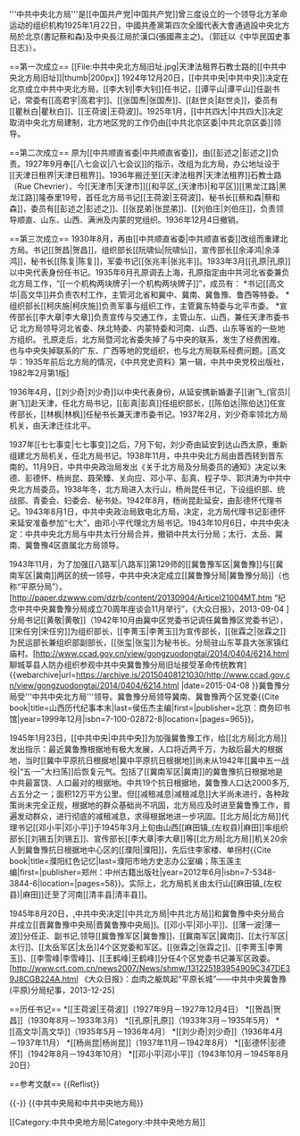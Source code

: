 '''中共中央北方局'''是[[中国共产党|中国共产党]]曾三度设立的一个领导北方革命运动的组织机构<ref>1925年1月22日，中國共產黨第四次全國代表大會通過設中央北方局於北京(書記蔡和森)及中央長江局於漢口(張國燾主之)。（郭廷以《中华民国史事日志》）</ref>。

==第一次成立==
[[File:中共中央北方局旧址.jpg|天津法租界石教士路的[[中共中央北方局旧址]]|thumb|200px]]
1924年12月20日，[[中共中央|中共中央]]决定在北京成立中共中央北方局，[[李大钊|李大钊]]任书记，[[谭平山|谭平山]]任副书记，常委有[[高君宇|高君宇]]、[[张国焘|张国焘]]、[[赵世炎|赵世炎]]，委员有[[瞿秋白|瞿秋白]]、[[王荷波|王荷波]]。1925年1月，[[中共四大|中共四大]]决定取消中央北方局建制，北方地区党的工作仍由[[中共北京区委|中共北京区委]]领导。

==第二次成立==
原为[[中共顺直省委|中共顺直省委]]，由[[彭述之|彭述之]]负责。1927年9月奉[[八七会议|八七会议]]的指示，改组为北方局，办公地址设于[[天津日租界|天津日租界]]。1936年搬迁至[[天津法租界|天津法租界]]石教士路（Rue Chevrier）、今[[天津市|天津市]][[和平区_(天津市)|和平区]][[黑龙江路|黑龙江路]]隆泰里19号，首任北方局书记[[王荷波|王荷波]]、秘书长[[蔡和森|蔡和森]]，委员有[[彭述之|彭述之]]、[[张昆弟|张昆弟]]、[[刘伯庄|刘伯庄]]，负责领导顺直、山东、山西、满洲及内蒙的党组织。1936年12月4日撤销。

==第三次成立==
1930年8月，再由[[中共顺直省委|中共顺直省委]]改组而重建北方局。书记[[贺昌|贺昌]]，组织部长[[阮啸仙|阮啸仙]]，宣传部长[[余泽鸿|余泽鸿]]，秘书长[[陈复|陈复]]，军委书记[[张兆丰|张兆丰]]。1933年3月[[孔原|孔原]]以中央代表身份任书记。1935年6月孔原调去上海，孔原指定由中共河北省委兼负北方局工作，“[[一个机构两块牌子|一个机构两块牌子]]”，成员有：
*书记[[高文华|高文华]]并负责农村工作，主管河北省和冀中、冀南、冀鲁豫、鲁西等特委。
*组织部长[[柯庆施|柯庆施]]负责军事与组织工作，主管冀东特委与北平市委。
*宣传部长[[李大章|李大章]]负责宣传与交通工作，主管山东、山西，兼任天津市委书记
北方局领导河北省委、陕北特委、内蒙特委和河南、山西、山东等省的一些地方组织。
孔原走后，北方局暨河北省委失掉了与中央的联系，发生了经费困难。也与中央失掉联系的广东、广西等地的党组织，也与北方局联系经费问题。<ref>[高文华：1935年前后北方局的情况，《中共党史资料》第一辑，中共中央党校出版社，1982年2月第1版]</ref>

1936年4月，[[刘少奇|刘少奇]]以中央代表身份，从延安携新婚妻子[[谢飞_(官员)|谢飞]]赴天津，任北方局书记，[[彭真|彭真]]任组织部长，[[陈伯达|陈伯达]]任宣传部长，[[林枫|林枫]]任秘书长兼天津市委书记。1937年2月，刘少奇率领北方局机关，由天津迁往北平。 

1937年[[七七事变|七七事变]]之后，7月下旬，刘少奇由延安到达山西太原，重新组建北方局机关，任北方局书记。1938年11月，中共中央北方局由晋西转到晋东南的。11月9日，中共中央政治局发出《关于北方局及分局委员的通知》决定以朱德、彭德怀、杨尚昆、聂荣臻、关向应、邓小平、彭真、程子华、郭洪涛为中共中央北方局委员。1938年冬，北方局进入太行山，杨尚昆任书记，下设组织部、统战部、青委会、妇委会、秘书处。1942年8月，杨尚昆赴延安，由彭德怀代理书记。1943年8月1日，中共中央政治局致电北方局，决定，北方局代理书记彭德怀来延安准备参加“七大”，由邓小平代理北方局书记。1943年10月6日，中共中央决定：中共中央北方局与中共太行分局合并，撤销中共太行分局；太行、太岳、冀南、冀鲁豫4区直属北方局领导。

1943年11月，为了加强[[八路军|八路军]]第129师的[[冀鲁豫军区|冀鲁豫]]与[[冀南军区|冀南]]两区的统一领导，中共中央决定成立[[冀鲁豫分局|冀鲁豫分局]]（也称“平原分局”）。<ref>[http://paper.dzwww.com/dzrb/content/20130904/Articel21004MT.htm “纪念中共中央冀鲁豫分局成立70周年座谈会11月举行”，《大众日报》，2013-09-04 ]</ref>分局书记[[黄敬|黄敬]]（1942年10月由冀中区党委书记调任冀鲁豫区党委书记），[[宋任穷|宋任穷]]为组织部长，[[李菁玉|李菁玉]]为宣传部长，[[张霖之|张霖之]]为民运部长兼组织部副部长，[[张玺|张玺]]为秘书长。分局驻山东莘县大张家镇红庙村。<ref>[http://www.ccad.gov.cn/view/gongzuodongtai/2014/0404/6214.html 聊城莘县人防办组织参观中共中央冀鲁豫分局旧址接受革命传统教育] {{webarchive|url=https://archive.is/20150408121030/http://www.ccad.gov.cn/view/gongzuodongtai/2014/0404/6214.html |date=2015-04-08 }}</ref>冀鲁豫分局受'''中共中央北方局'''领导。冀鲁豫分局领导冀南、冀鲁豫两个区党委<ref>{{Cite book|title=山西历代纪事本末|last=侯伍杰主编|first=|publisher=北京：商务印书馆|year=1999年12月|isbn=7-100-02872-8|location=|pages=965}}</ref>。

1945年1月23日，[[中共中央|中共中央]]为加强冀鲁豫工作，给[[北方局|北方局]]发出指示：最近冀鲁豫根据地有极大发展，人口将近两千万，为敌后最大的根据地，<ref>当时[[冀中平原抗日根据地|冀中平原抗日根据地]]尚未从1942年[[冀中五一战役|“五·一”大扫荡]]后恢复元气。包括了[[冀南军区|冀南]]的冀鲁豫抗日根据地是中共最富饶、人口最对的根据地。中共19个抗日根据地，冀鲁豫人口达2000多万,占五分之一；面积12万平方公里。</ref>但[[减租减息|减租减息]]大半尚未进行，各种政策尚未完全正规，根据地的群众基础尚不巩固，北方局应及时进至冀鲁豫工作，普遍发动群众，进行彻底的减租减息，求得根据地进一步巩固。[[北方局|北方局]]代理书记[[邓小平|邓小平]]于1945年3月上旬由山西[[麻田镇_(左权县)|麻田]]率组织部长[[刘锡五|刘锡五]]、宣传部长[[李大章|李大章]]等[[北方局|北方局]]机关20余人到冀鲁豫抗日根据地中心区的[[濮阳|濮阳]]，先后住李家楼、单拐村<ref>{{Cite book|title=濮阳红色记忆|last=濮阳市地方史志办公室编；陈玉莲主编|first=|publisher=郑州：中州古籍出版社|year=2012年6月|isbn=7-5348-3844-6|location=|pages=58}}</ref>。实际上，北方局机关由太行山[[麻田镇_(左权县)|麻田]]迁至了河南[[清丰县|清丰县]]。

1945年8月20日，,中共中央决定[[中共北方局|中共北方局]]和冀鲁豫中央分局合并成立[[晋冀鲁豫中央局|晋冀鲁豫中央局]]。[[邓小平|邓小平]]、[[薄一波|薄一波]]分任正、副书记,领导[[冀鲁豫军区|冀鲁豫]]、[[冀南军区|冀南]]、[[太行军区|太行]]、[[太岳军区|太岳]]4个区党委和军区。[[张霖之|张霖之]]、[[李菁玉|李菁玉]]、[[李雪峰|李雪峰]]、[[王鹤峰|王鹤峰]]分任4个区党委书记兼军区政委。<ref>[http://www.crt.com.cn/news2007/News/shmw/131225183954909C347DE39J8CGB224A.html 《大众日报》：血肉之躯筑起“平原长城”——中共中央冀鲁豫(平原)分局纪事，2013-12-25]</ref>

==历任书记==
*[[王荷波|王荷波]]（1927年9月－1927年12月4日）
*[[贺昌|贺昌]]（1930年8月－1933年3月）
*[[孔原|孔原]]（1933年3月－1935年5月）
*[[高文华|高文华]]（1935年5月－1936年4月）
*[[刘少奇|刘少奇]]（1936年4月－1937年11月）
*[[杨尚昆|杨尚昆]]（1937年11月－1942年8月）
*[[彭德怀|彭德怀]]（1942年8月－1943年10月）
*[[邓小平|邓小平]]（1943年10月－1945年8月20日）

==参考文献==
{{Reflist}}

{{-}}
{{中共中央局和中共中央地方局}}

[[Category:中共中央地方局|Category:中共中央地方局]]